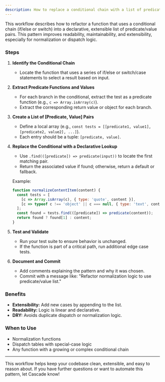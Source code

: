 ```yaml
---
description: How to replace a conditional chain with a list of predicate/value pairs for normalization or dispatch logic
---
```


This workflow describes how to refactor a function that uses a conditional chain (if/else or switch) into a declarative, extensible list of predicate/value pairs. This pattern improves readability, maintainability, and extensibility, especially for normalization or dispatch logic.

### Steps

1. **Identify the Conditional Chain**
   - Locate the function that uses a series of if/else or switch/case statements to select a result based on input.

2. **Extract Predicate Functions and Values**
   - For each branch in the conditional, extract the test as a predicate function (e.g., `c => Array.isArray(c)`).
   - Extract the corresponding return value or object for each branch.

3. **Create a List of [Predicate, Value] Pairs**
   - Define a local array (e.g., `const tests = [[predicate1, value1], [predicate2, value2], ...]`).
   - Each entry should be a tuple: `[predicate, value]`.

4. **Replace the Conditional with a Declarative Lookup**
   - Use `.find(([predicate]) => predicate(input))` to locate the first matching pair.
   - Return the associated value if found; otherwise, return a default or fallback.

   Example:
   ```js
   function normalizeContentItem(content) {
     const tests = [
       [c => Array.isArray(c), { type: 'quote', content }],
       [c => typeof c !== 'object' || c === null, { type: 'text', content }],
     ];
     const found = tests.find(([predicate]) => predicate(content));
     return found ? found[1] : content;
   }
   ```

5. **Test and Validate**
   - Run your test suite to ensure behavior is unchanged.
   - If the function is part of a critical path, run additional edge case tests.

6. **Document and Commit**
   - Add comments explaining the pattern and why it was chosen.
   - Commit with a message like: "Refactor normalization logic to use predicate/value list."

### Benefits
- **Extensibility:** Add new cases by appending to the list.
- **Readability:** Logic is linear and declarative.
- **DRY:** Avoids duplicate dispatch or normalization logic.

### When to Use
- Normalization functions
- Dispatch tables with special-case logic
- Any function with a growing or complex conditional chain

---
This workflow helps keep your codebase clean, extensible, and easy to reason about. If you have further questions or want to automate this pattern, let Cascade know!
